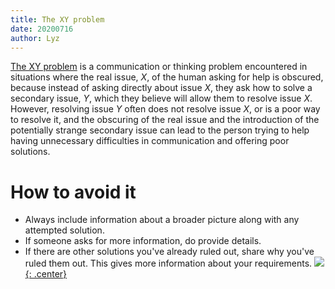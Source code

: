 ```yaml
---
title: The XY problem
date: 20200716
author: Lyz
---
```


[The XY problem](https://en.wikipedia.org/wiki/XY_problem) is a communication
or thinking problem encountered in situations where the real issue,
*X*, of the human asking for help is obscured, because instead of asking directly
about issue *X*, they ask how to solve a secondary issue, *Y*, which they believe
will allow them to resolve issue *X*. However, resolving issue *Y* often does not
resolve issue *X*, or is a poor way to resolve it, and the obscuring of the real
issue and the introduction of the potentially strange secondary issue can lead
to the person trying to help having unnecessary difficulties in communication
and offering poor solutions.

# How to avoid it

* Always include information about a broader picture along with any attempted
    solution.
* If someone asks for more information, do provide details.
* If there are other solutions you've already ruled out, share why you've ruled
    them out. This gives more information about your requirements.
[![](not-by-ai.svg){: .center}](https://notbyai.fyi)
